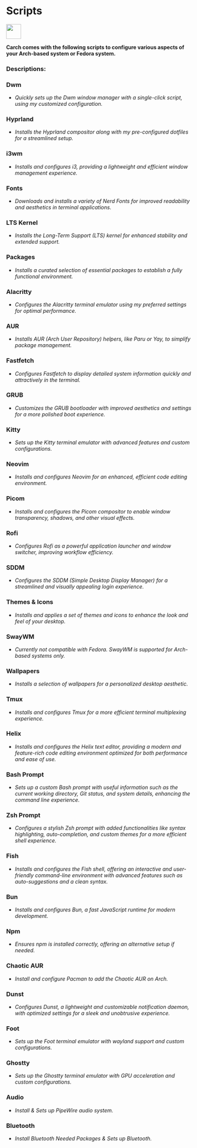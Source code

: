 # Scripts

<img src="https://cdn-icons-png.flaticon.com/128/3721/3721643.png" width="40" />

**Carch comes with the following scripts to configure various aspects of your Arch-based system or Fedora system.**

### Descriptions:

### Dwm
- *Quickly sets up the Dwm window manager with a single-click script, using my customized configuration.*

### Hyprland
- *Installs the Hyprland compositor along with my pre-configured dotfiles for a streamlined setup.*

### i3wm
- *Installs and configures i3, providing a lightweight and efficient window management experience.*

### Fonts
- *Downloads and installs a variety of Nerd Fonts for improved readability and aesthetics in terminal applications.*

### LTS Kernel
- *Installs the Long-Term Support (LTS) kernel for enhanced stability and extended support.*

### Packages
- *Installs a curated selection of essential packages to establish a fully functional environment.*

### Alacritty
- *Configures the Alacritty terminal emulator using my preferred settings for optimal performance.*

### AUR
- *Installs AUR (Arch User Repository) helpers, like Paru or Yay, to simplify package management.*

### Fastfetch
- *Configures Fastfetch to display detailed system information quickly and attractively in the terminal.*

### GRUB
- *Customizes the GRUB bootloader with improved aesthetics and settings for a more polished boot experience.*

### Kitty
- *Sets up the Kitty terminal emulator with advanced features and custom configurations.*

### Neovim
- *Installs and configures Neovim for an enhanced, efficient code editing environment.*

### Picom
- *Installs and configures the Picom compositor to enable window transparency, shadows, and other visual effects.*

### Rofi
- *Configures Rofi as a powerful application launcher and window switcher, improving workflow efficiency.*

### SDDM
- *Configures the SDDM (Simple Desktop Display Manager) for a streamlined and visually appealing login experience.*

### Themes & Icons
- *Installs and applies a set of themes and icons to enhance the look and feel of your desktop.*

### SwayWM
- *Currently not compatible with Fedora. SwayWM is supported for Arch-based systems only.*

### Wallpapers
- *Installs a selection of wallpapers for a personalized desktop aesthetic.*

### Tmux
- *Installs and configures Tmux for a more efficient terminal multiplexing experience.*

### Helix
- *Installs and configures the Helix text editor, providing a modern and feature-rich code editing environment optimized for both performance and ease of use.*

### Bash Prompt
- *Sets up a custom Bash prompt with useful information such as the current working directory, Git status, and system details, enhancing the command line experience.*

### Zsh Prompt
- *Configures a stylish Zsh prompt with added functionalities like syntax highlighting, auto-completion, and custom themes for a more efficient shell experience.*

### Fish 
- *Installs and configures the Fish shell, offering an interactive and user-friendly command-line environment with advanced features such as auto-suggestions and a clean syntax.*

### Bun  
- *Installs and configures Bun, a fast JavaScript runtime for modern development.*  

### Npm  
- *Ensures npm is installed correctly, offering an alternative setup if needed.*  

### Chaotic AUR
- *Install and configure Pacman to add the Chaotic AUR on Arch.*

### Dunst
- *Configures Dunst, a lightweight and customizable notification daemon, with optimized settings for a sleek and unobtrusive experience.*

### Foot
- *Sets up the Foot terminal emulator with wayland support and custom configurations.*

### Ghostty
- *Sets up the Ghostty terminal emulator with GPU acceleration and custom configurations.*

### Audio
- *Install & Sets up PipeWire audio system.*

### Bluetooth
- *Install Bluetooth Needed Packages & Sets up Bluetooth.*

